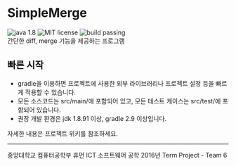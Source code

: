 # SimpleMerge
![java 1.8](https://img.shields.io/badge/java-1.8-orange.svg) ![MIT license](https://img.shields.io/badge/license-MIT-blue.svg) ![build passing](https://img.shields.io/badge/build-passing-brightgreen.svg)  
간단한 diff, merge 기능을 제공하는 프로그램
## 빠른 시작
* gradle을 이용하면 프로젝트에 사용한 외부 라이브러리나 프로젝트 설정 등을 빠르게 적용할 수 있습니다.
* 모든 소스코드는 src/main/에 포함되어 있고, 모든 테스트 케이스는 src/test/에 포함되어 있습니다.
* 권장 개발 환경은 jdk 1.8.91 이상, gradle 2.9 이상입니다. 

자세한 내용은 프로젝트 위키를 참조하세요.

-------------------------------------------------------------------------------------------------------------
중앙대학교 컴퓨터공학부 휴먼 ICT 소프트웨어 공학 2016년 Term Project - Team 6
